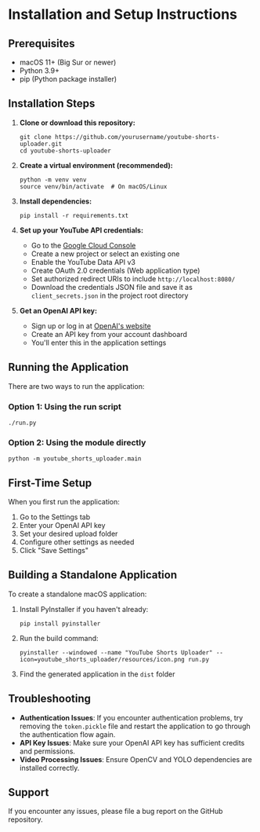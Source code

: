 # Installation and Setup Instructions

## Prerequisites

- macOS 11+ (Big Sur or newer)
- Python 3.9+
- pip (Python package installer)

## Installation Steps

1. **Clone or download this repository:**
   ```
   git clone https://github.com/yourusername/youtube-shorts-uploader.git
   cd youtube-shorts-uploader
   ```

2. **Create a virtual environment (recommended):**
   ```
   python -m venv venv
   source venv/bin/activate  # On macOS/Linux
   ```

3. **Install dependencies:**
   ```
   pip install -r requirements.txt
   ```

4. **Set up your YouTube API credentials:**
   - Go to the [Google Cloud Console](https://console.cloud.google.com/)
   - Create a new project or select an existing one
   - Enable the YouTube Data API v3
   - Create OAuth 2.0 credentials (Web application type)
   - Set authorized redirect URIs to include `http://localhost:8080/`
   - Download the credentials JSON file and save it as `client_secrets.json` in the project root directory

5. **Get an OpenAI API key:**
   - Sign up or log in at [OpenAI's website](https://platform.openai.com/)
   - Create an API key from your account dashboard
   - You'll enter this in the application settings

## Running the Application

There are two ways to run the application:

### Option 1: Using the run script
```
./run.py
```

### Option 2: Using the module directly
```
python -m youtube_shorts_uploader.main
```

## First-Time Setup

When you first run the application:

1. Go to the Settings tab
2. Enter your OpenAI API key
3. Set your desired upload folder
4. Configure other settings as needed
5. Click "Save Settings"

## Building a Standalone Application

To create a standalone macOS application:

1. Install PyInstaller if you haven't already:
   ```
   pip install pyinstaller
   ```

2. Run the build command:
   ```
   pyinstaller --windowed --name "YouTube Shorts Uploader" --icon=youtube_shorts_uploader/resources/icon.png run.py
   ```

3. Find the generated application in the `dist` folder

## Troubleshooting

- **Authentication Issues**: If you encounter authentication problems, try removing the `token.pickle` file and restart the application to go through the authentication flow again.
- **API Key Issues**: Make sure your OpenAI API key has sufficient credits and permissions.
- **Video Processing Issues**: Ensure OpenCV and YOLO dependencies are installed correctly.

## Support

If you encounter any issues, please file a bug report on the GitHub repository. 
